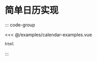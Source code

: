 # 简单日历实现

<Examples/>

::: code-group


<<< @/examples/calendar-examples.vue


```html
html
```

:::

<script setup>
import Examples from '../../../examples/calendar-examples.vue';
</script>
